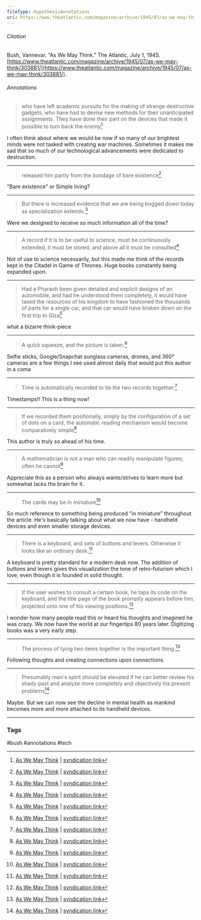 ```yaml
---
fileType: HypothesisAnnotations
uri: https://www.theatlantic.com/magazine/archive/1945/07/as-we-may-think/303881/
---
```


###### Citation
Bush, Vannevar. “As We May Think.” The Atlantic, July 1, 1945. [https://www.theatlantic.com/magazine/archive/1945/07/as-we-may-think/303881/](https://www.theatlantic.com/magazine/archive/1945/07/as-we-may-think/303881/).

###### Annotations

> who have left academic pursuits for the making of strange destructive gadgets, who have had to devise new methods for their unanticipated assignments. They have done their part on the devices that made it possible to turn back the enemy[^1]

I often think about where we would be now if so many of our brightest minds were not tasked with creating war machines. Sometimes it makes me sad that so much of our technological advancements were dedicated to destruction.

[^1]: [As We May Think](https://www.theatlantic.com/magazine/archive/1945/07/as-we-may-think/303881/) | [syndication link](tk) 

---

> released him partly from the bondage of bare existence[^1]

"Bare existence" or Simple living? 

[^1]: [As We May Think](https://www.theatlantic.com/magazine/archive/1945/07/as-we-may-think/303881/) | [syndication link](tk)   

---

> But there is increased evidence that we are being bogged down today as specialization extends.[^1]

Were we designed to receive so much information all of the time?

[^1]: [As We May Think](https://www.theatlantic.com/magazine/archive/1945/07/as-we-may-think/303881/) | [syndication link](tk) 

---

> A record if it is to be useful to science, must be continuously extended, it must be stored, and above all it must be consulted[^1]

Not of use to science necessarily, but this made me think of the records kept in the Citadel in Game of Thrones. Huge books constantly being expanded upon.

[^1]: [As We May Think](https://www.theatlantic.com/magazine/archive/1945/07/as-we-may-think/303881/) | [syndication link](tk) 

---
 
> Had a Pharaoh been given detailed and explicit designs of an automobile, and had he understood them completely, it would have taxed the resources of his kingdom to have fashioned the thousands of parts for a single car, and that car would have broken down on the first trip to Giza[^1]

what a bizarre think-piece

[^1]: [As We May Think](https://www.theatlantic.com/magazine/archive/1945/07/as-we-may-think/303881/) | [syndication link](tk) 

---

> A quick squeeze, and the picture is taken.[^1]

Selfie sticks, Google/Snapchat sunglass cameras, drones, and 360° cameras are a few things I see used almost daily that would put this author in a coma

[^1]: [As We May Think](https://www.theatlantic.com/magazine/archive/1945/07/as-we-may-think/303881/) | [syndication link](tk) 

---

> Time is automatically recorded to tie the two records together.[^1]

Timestamps!! This is a thing now! 

[^1]: [As We May Think](https://www.theatlantic.com/magazine/archive/1945/07/as-we-may-think/303881/) | [syndication link](tk) 

---

> If we recorded them positionally, simply by the configuration of a set of dots on a card, the automatic reading mechanism would become comparatively simple[^1]

This author is truly *so* ahead of his time.

[^1]: [As We May Think](https://www.theatlantic.com/magazine/archive/1945/07/as-we-may-think/303881/) | [syndication link](tk) 

---

> A mathematician is not a man who can readily manipulate figures; often he cannot[^1]

Appreciate this as a person who always wants/strives to learn more but somewhat lacks the brain for it.

[^1]: [As We May Think](https://www.theatlantic.com/magazine/archive/1945/07/as-we-may-think/303881/) | [syndication link](tk) 

---

> The cards may be in miniature[^1]

So much reference to something being produced "in miniature" throughout the article. He's basically talking about what we now have - handheld devices and even smaller storage devices.

[^1]: [As We May Think](https://www.theatlantic.com/magazine/archive/1945/07/as-we-may-think/303881/) | [syndication link](tk) 

---
 
> There is a keyboard, and sets of buttons and levers. Otherwise it looks like an ordinary desk.[^1]

A keyboard is pretty standard for a modern desk now. The addition of buttons and levers gives this visualization the tone of retro-futurism which I love, even though it is founded in solid thought.

[^1]: [As We May Think](https://www.theatlantic.com/magazine/archive/1945/07/as-we-may-think/303881/) | [syndication link](tk) 

---

> If the user wishes to consult a certain book, he taps its code on the keyboard, and the title page of the book promptly appears before him, projected onto one of his viewing positions.[^1]

I wonder how many people read this or heard his thoughts and imagined he was crazy. We now have the world at our fingertips 80 years later. Digitizing books was a very early step.

[^1]: [As We May Think](https://www.theatlantic.com/magazine/archive/1945/07/as-we-may-think/303881/) | [syndication link](tk) 

---

> The process of tying two items together is the important thing.[^1]

Following thoughts and creating connections upon connections.

[^1]: [As We May Think](https://www.theatlantic.com/magazine/archive/1945/07/as-we-may-think/303881/) | [syndication link](tk) 

---
 
> Presumably man's spirit should be elevated if he can better review his shady past and analyze more completely and objectively his present problems[^1]

Maybe. But we can now see the decline in mental health as mankind becomes more and more attached to its handheld devices. 

[^1]: [As We May Think](https://www.theatlantic.com/magazine/archive/1945/07/as-we-may-think/303881/) | [syndication link](tk) 

---

### Tags
#bush #annotations #tech